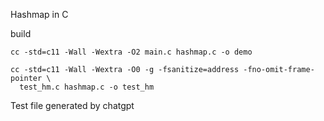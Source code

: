 Hashmap in C

build

```
cc -std=c11 -Wall -Wextra -O2 main.c hashmap.c -o demo

cc -std=c11 -Wall -Wextra -O0 -g -fsanitize=address -fno-omit-frame-pointer \
  test_hm.c hashmap.c -o test_hm
```

Test file generated by chatgpt
